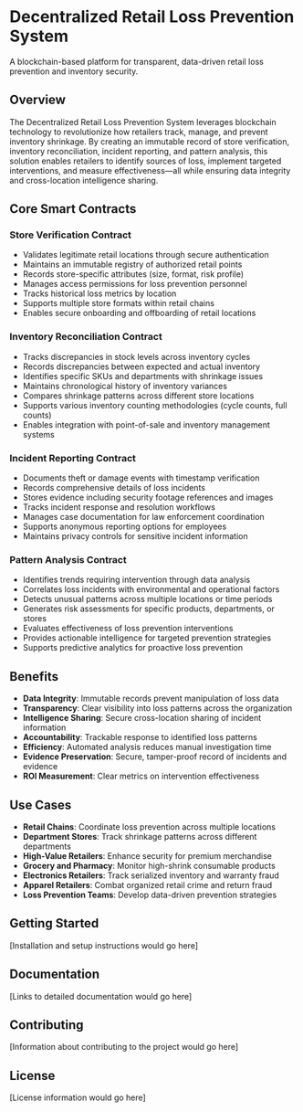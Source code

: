 # Decentralized Retail Loss Prevention System

A blockchain-based platform for transparent, data-driven retail loss prevention and inventory security.

## Overview

The Decentralized Retail Loss Prevention System leverages blockchain technology to revolutionize how retailers track, manage, and prevent inventory shrinkage. By creating an immutable record of store verification, inventory reconciliation, incident reporting, and pattern analysis, this solution enables retailers to identify sources of loss, implement targeted interventions, and measure effectiveness—all while ensuring data integrity and cross-location intelligence sharing.

## Core Smart Contracts

### Store Verification Contract
- Validates legitimate retail locations through secure authentication
- Maintains an immutable registry of authorized retail points
- Records store-specific attributes (size, format, risk profile)
- Manages access permissions for loss prevention personnel
- Tracks historical loss metrics by location
- Supports multiple store formats within retail chains
- Enables secure onboarding and offboarding of retail locations

### Inventory Reconciliation Contract
- Tracks discrepancies in stock levels across inventory cycles
- Records discrepancies between expected and actual inventory
- Identifies specific SKUs and departments with shrinkage issues
- Maintains chronological history of inventory variances
- Compares shrinkage patterns across different store locations
- Supports various inventory counting methodologies (cycle counts, full counts)
- Enables integration with point-of-sale and inventory management systems

### Incident Reporting Contract
- Documents theft or damage events with timestamp verification
- Records comprehensive details of loss incidents
- Stores evidence including security footage references and images
- Tracks incident response and resolution workflows
- Manages case documentation for law enforcement coordination
- Supports anonymous reporting options for employees
- Maintains privacy controls for sensitive incident information

### Pattern Analysis Contract
- Identifies trends requiring intervention through data analysis
- Correlates loss incidents with environmental and operational factors
- Detects unusual patterns across multiple locations or time periods
- Generates risk assessments for specific products, departments, or stores
- Evaluates effectiveness of loss prevention interventions
- Provides actionable intelligence for targeted prevention strategies
- Supports predictive analytics for proactive loss prevention

## Benefits

- **Data Integrity**: Immutable records prevent manipulation of loss data
- **Transparency**: Clear visibility into loss patterns across the organization
- **Intelligence Sharing**: Secure cross-location sharing of incident information
- **Accountability**: Trackable response to identified loss patterns
- **Efficiency**: Automated analysis reduces manual investigation time
- **Evidence Preservation**: Secure, tamper-proof record of incidents and evidence
- **ROI Measurement**: Clear metrics on intervention effectiveness

## Use Cases

- **Retail Chains**: Coordinate loss prevention across multiple locations
- **Department Stores**: Track shrinkage patterns across different departments
- **High-Value Retailers**: Enhance security for premium merchandise
- **Grocery and Pharmacy**: Monitor high-shrink consumable products
- **Electronics Retailers**: Track serialized inventory and warranty fraud
- **Apparel Retailers**: Combat organized retail crime and return fraud
- **Loss Prevention Teams**: Develop data-driven prevention strategies

## Getting Started

[Installation and setup instructions would go here]

## Documentation

[Links to detailed documentation would go here]

## Contributing

[Information about contributing to the project would go here]

## License

[License information would go here]
